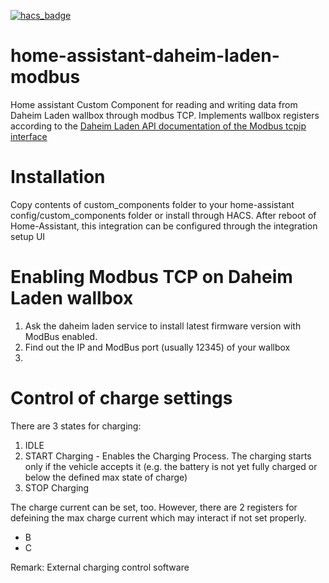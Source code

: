 [![hacs_badge](https://img.shields.io/badge/HACS-Default-orange.svg)](https://github.com/custom-components/hacs)

# home-assistant-daheim-laden-modbus
Home assistant Custom Component for reading and writing data from Daheim Laden wallbox through modbus TCP.
Implements wallbox registers according to the [Daheim Laden API documentation of the Modbus tcpip interface][1]

# Installation
Copy contents of custom_components folder to your home-assistant config/custom_components folder or install through HACS.
After reboot of Home-Assistant, this integration can be configured through the integration setup UI

# Enabling Modbus TCP on Daheim Laden wallbox
1. Ask the daheim laden service to install latest firmware version with ModBus enabled. 
2. Find out the IP and ModBus port (usually 12345) of your wallbox
3. 

# Control of charge settings 
There are 3 states for charging: 
1. IDLE
2. START Charging - Enables the Charging Process. The charging starts only if the vehicle accepts it (e.g. the battery is not yet fully charged or below the defined max state of charge)
3. STOP Charging

The charge current can be set, too. However, there are 2 registers for defeining the max charge current which may interact if not set properly. 
- B
- C

Remark: External charging control software 

[1]: https://www.daheimladen.de/_files/ugd/79aefd_1aa1b9522b83486781ef64c67ca7eb62.pdf 
